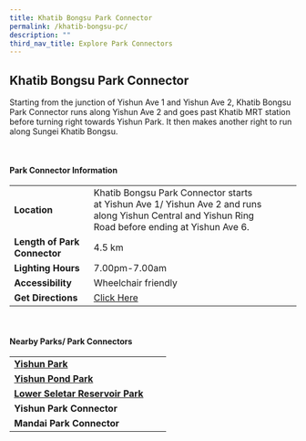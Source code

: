 ```yaml
---
title: Khatib Bongsu Park Connector
permalink: /khatib-bongsu-pc/
description: ""
third_nav_title: Explore Park Connectors
---
```

## Khatib Bongsu Park Connector

Starting from the junction of Yishun Ave 1 and Yishun Ave 2, Khatib Bongsu Park Connector runs along Yishun Ave 2 and goes past Khatib MRT station before turning right towards Yishun Park. It then makes another right to run along Sungei Khatib Bongsu.


<br>

#### Park Connector Information

|  |  |  |
| -------- | -------- | -------- |
| **Location** | Khatib Bongsu Park Connector starts at&nbsp;Yishun Ave 1/ Yishun Ave 2&nbsp;and runs along&nbsp;Yishun Central and Yishun Ring Road&nbsp;before ending at&nbsp;Yishun Ave 6. |  |
| **Length of Park Connector** | 4.5 km  |  |
| **Lighting Hours** | 7.00pm-7.00am | |
| **Accessibility** | Wheelchair friendly | |
| **Get Directions** |  [Click Here](https://www.onemap.gov.sg/main/v2/?lat=1.451413505476151&amp;lng=103.78081130114434) | |

<br>


#### Nearby Parks/ Park Connectors

|   |  |  |
| -------- | -------- | -------- |
| **[Yishun Park](https://www.nparks.gov.sg/gardens-parks-and-nature/parks-and-nature-reserves/yishun-park)** | | |
| **[Yishun Pond Park](https://www.nparks.gov.sg/gardens-parks-and-nature/parks-and-nature-reserves/yishun-pond-park)** |||
| **[Lower Seletar Reservoir Park](https://www.nparks.gov.sg/gardens-parks-and-nature/parks-and-nature-reserves/lower-seletar-reservoir-park)** | | |
| **Yishun Park Connector** | | |
| **Mandai Park Connector** | | |